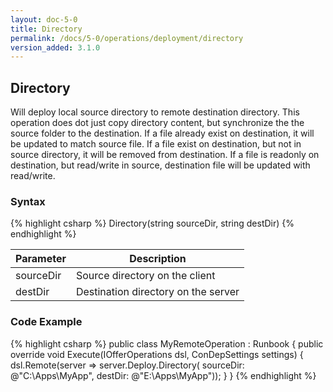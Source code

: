 ```yaml
---
layout: doc-5-0
title: Directory
permalink: /docs/5-0/operations/deployment/directory
version_added: 3.1.0
---
```


## Directory
Will deploy local source directory to remote destination directory. This operation does dot just copy directory content, but synchronize the the source folder to the destination. If a file already exist on destination, it will be updated to match source file. If a file exist on destination, but not in source directory, it will be removed from destination. If a file is readonly on destination, but read/write in source, destination file will be updated with read/write.

### Syntax

{% highlight csharp %}
Directory(string sourceDir, string destDir)
{% endhighlight %}

<table>
	<thead>
		<tr>
			<th>Parameter</th>
			<th>Description</th>
		</tr>
	</thead>
	<tbody>
		<tr>
			<td>sourceDir</td>
			<td>Source directory on the client</td>
		</tr>
		<tr>
			<td>destDir</td>
			<td>Destination directory on the server</td>
		</tr>
	</tbody>
</table>

### Code Example

{% highlight csharp %}
public class MyRemoteOperation : Runbook
{
    public override void Execute(IOfferOperations dsl, ConDepSettings settings)
    {
        dsl.Remote(server => server.Deploy.Directory(
                                                sourceDir: @"C:\Apps\MyApp", 
                                                destDir: @"E:\Apps\MyApp"));
    }
}
{% endhighlight %}
